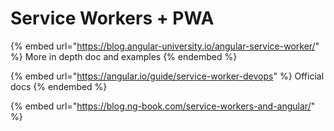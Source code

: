 # Service Workers + PWA

{% embed url="https://blog.angular-university.io/angular-service-worker/" %}
More in depth doc and examples
{% endembed %}

{% embed url="https://angular.io/guide/service-worker-devops" %}
Official docs
{% endembed %}

{% embed url="https://blog.ng-book.com/service-workers-and-angular/" %}
